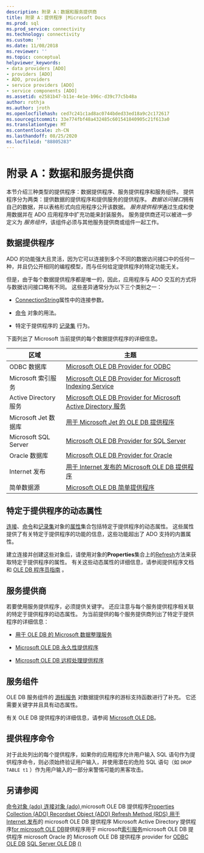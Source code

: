 ```yaml
---
description: 附录 A：数据和服务提供商
title: 附录 A：提供程序 |Microsoft Docs
ms.prod: sql
ms.prod_service: connectivity
ms.technology: connectivity
ms.custom: ''
ms.date: 11/08/2018
ms.reviewer: ''
ms.topic: conceptual
helpviewer_keywords:
- data providers [ADO]
- providers [ADO]
- ADO, providers
- service providers [ADO]
- service components [ADO]
ms.assetid: e2581b47-b11e-4e1e-b96c-d39c77c5b48a
author: rothja
ms.author: jroth
ms.openlocfilehash: ced7c241c1ad8ac0744bded33ed18a9c2c172617
ms.sourcegitcommit: 33e774fbf48a432485c601541840905c21f613a0
ms.translationtype: MT
ms.contentlocale: zh-CN
ms.lasthandoff: 08/25/2020
ms.locfileid: "88805283"
---
```

# <a name="appendix-a-data-and-service-providers"></a>附录 A：数据和服务提供商
本节介绍三种类型的提供程序：数据提供程序、服务提供程序和服务组件。 提供程序分为两类：提供数据的提供程序和提供服务的提供程序。 *数据访问接口*拥有自己的数据，并以表格形式向应用程序公开该数据。 *服务提供程序*通过生成和使用数据并在 ADO 应用程序中扩充功能来封装服务。 服务提供商还可以被进一步定义为 *服务组件*，该组件必须与其他服务提供商或组件一起工作。

## <a name="data-providers"></a>数据提供程序
 ADO 的功能强大且灵活，因为它可以连接到多个不同的数据访问接口中的任何一种，并且仍公开相同的编程模型，而与任何给定提供程序的特定功能无关。

 但是，由于每个数据提供程序都是唯一的，因此，应用程序与 ADO 交互的方式将与数据访问接口略有不同。 这些差异通常分为以下三个类别之一：

-   [ConnectionString](../../reference/ado-api/connectionstring-property-ado.md)属性中的连接参数。

-   [命令](../../reference/ado-api/command-object-ado.md) 对象的用法。

-   特定于提供程序的 [记录集](../../reference/ado-api/recordset-object-ado.md) 行为。

 下面列出了 Microsoft 当前提供的每个数据提供程序的详细信息。

|区域|主题|
|----------|-----------|
|ODBC 数据库|[Microsoft OLE DB Provider for ODBC](./microsoft-ole-db-provider-for-odbc.md)|
|Microsoft 索引服务|[Microsoft OLE DB Provider for Microsoft Indexing Service](./microsoft-ole-db-provider-for-microsoft-indexing-service.md)|
|Active Directory 服务|[Microsoft OLE DB Provider for Microsoft Active Directory 服务](./microsoft-ole-db-provider-for-microsoft-active-directory-service.md)|
|Microsoft Jet 数据库|[用于 Microsoft Jet 的 OLE DB 提供程序](./microsoft-ole-db-provider-for-microsoft-jet.md)|
|Microsoft SQL Server|[Microsoft OLE DB Provider for SQL Server](./microsoft-ole-db-provider-for-sql-server.md)|
|Oracle 数据库|[Microsoft OLE DB Provider for Oracle](./microsoft-ole-db-provider-for-oracle.md)|
|Internet 发布|[用于 Internet 发布的 Microsoft OLE DB 提供程序](./microsoft-ole-db-provider-for-internet-publishing.md)|
|简单数据源|[Microsoft OLE DB 简单提供程序](./microsoft-ole-db-simple-provider.md)|

## <a name="provider-specific-dynamic-properties"></a>特定于提供程序的动态属性
 [连接](../../reference/ado-api/connection-object-ado.md)、[命令](../../reference/ado-api/command-object-ado.md)和[记录集](../../reference/ado-api/recordset-object-ado.md)对象的[属性](../../reference/ado-api/properties-collection-ado.md)集合包括特定于提供程序的动态属性。 这些属性提供了有关特定于提供程序的功能的信息，这些功能超出了 ADO 支持的内置属性。

 建立连接并创建这些对象后，请使用对象的**Properties**集合上的[Refresh](../../reference/ado-api/refresh-method-ado.md)方法来获取特定于提供程序的属性。 有关这些动态属性的详细信息，请参阅提供程序文档和 [OLE DB 程序员指南](/previous-versions/windows/desktop/ms713643(v=vs.85)) 。

## <a name="service-providers"></a>服务提供商
 若要使用服务提供程序，必须提供关键字。 还应注意与每个服务提供程序相关联的特定于提供程序的动态属性。 为当前提供的每个服务提供商列出了特定于提供程序的详细信息：

-   [用于 OLE DB 的 Microsoft 数据整理服务](./microsoft-data-shaping-service-for-ole-db-ado-service-provider.md)

-   [Microsoft OLE DB 永久性提供程序](./microsoft-ole-db-persistence-provider-ado-service-provider.md)

-   [Microsoft OLE DB 远程处理提供程序](./microsoft-ole-db-remoting-provider-ado-service-provider.md)

## <a name="service-components"></a>服务组件
 OLE DB 服务组件的 [游标服务](./microsoft-cursor-service-for-ole-db-ado-service-component.md) 对数据提供程序的游标支持函数进行了补充。 它还需要关键字并且具有动态属性。

 有关 OLE DB 提供程序的详细信息，请参阅 [Microsoft OLE DB](/previous-versions/windows/desktop/ms722784(v=vs.85))。

## <a name="provider-commands"></a>提供程序命令
 对于此处列出的每个提供程序，如果你的应用程序允许用户输入 SQL 语句作为提供程序命令，则必须始终验证用户输入，并使用潜在的危险 SQL 语句（如 `DROP TABLE t1` ）作为用户输入的一部分来警惕可能的黑客攻击。

## <a name="see-also"></a>另请参阅
 [命令对象 (ado) ](../../reference/ado-api/command-object-ado.md) [连接对象 (ado) ](../../reference/ado-api/connection-object-ado.md) microsoft OLE DB 提供程序[Properties Collection (ADO) ](../../reference/ado-api/properties-collection-ado.md) [Recordset Object (ADO) ](../../reference/ado-api/recordset-object-ado.md) [Refresh Method (RDS) ](../../reference/rds-api/refresh-method-rds.md) [用于 Internet 发布](./microsoft-ole-db-provider-for-internet-publishing.md)的 microsoft OLE DB 提供程序 Microsoft Active Directory 提供程序[for microsoft OLE DB](./microsoft-ole-db-provider-for-microsoft-active-directory-service.md)提供程序用于 microsoft[索引服务](./microsoft-ole-db-provider-for-microsoft-indexing-service.md)microsoft OLE DB 提供程序 microsoft Oracle 的 Microsoft OLE DB 提供程序 provider for [ODBC](./microsoft-ole-db-provider-for-odbc.md) [OLE DB](./microsoft-ole-db-provider-for-oracle.md) [SQL Server OLE DB](./microsoft-ole-db-provider-for-sql-server.md) [ () ](./microsoft-ole-db-provider-for-microsoft-jet.md)